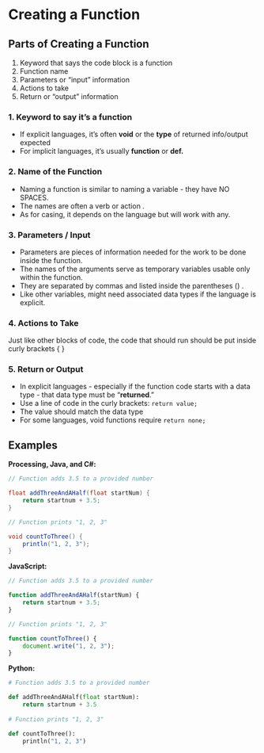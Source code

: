 # Creating a Function

## Parts of Creating a Function

1. Keyword that says the code block is a function
2. Function name
3. Parameters or “input” information
4. Actions to take
5. Return or “output” information 

### 1. Keyword to say it’s a function

* If explicit languages, it’s often **void** or the **type** of returned info/output expected
* For implicit languages, it’s usually **function** or **def.**

### 2. Name of the Function

* Naming a function is similar to naming a variable - they have NO SPACES.
* The names are often a verb or action  .
* As for casing, it depends on the language but will work with any.

### 3. Parameters / Input

* Parameters are pieces of information needed for the work to be done inside the function.
* The names of the arguments serve as temporary variables usable only within the function.
* They are separated by commas   and listed inside the parentheses ()  .
* Like other variables, might need associated data types   if the language is explicit.

### 4. Actions to Take

Just like other blocks of code, the code that should run should be put inside curly brackets { }

### 5. Return or Output

* In explicit languages - especially if the function code starts with a data type - that data type must be “**returned**.”
* Use a line of code in the curly brackets:   `return value;  `
* The value should match the data type
* For some languages, void functions require `return none;`

## Examples

**Processing, Java, and C#:**

```java
// Function adds 3.5 to a provided number

float addThreeAndAHalf(float startNum) {
    return startnum + 3.5;
}

// Function prints "1, 2, 3"

void countToThree() {
    println("1, 2, 3");
}
```

**JavaScript:**

```javascript
// Function adds 3.5 to a provided number

function addThreeAndAHalf(startNum) {
    return startnum + 3.5;
}

// Function prints "1, 2, 3"

function countToThree() {
    document.write("1, 2, 3");
}
```

**Python:**

```python
# Function adds 3.5 to a provided number

def addThreeAndAHalf(float startNum):
    return startnum + 3.5
    
# Function prints "1, 2, 3"

def countToThree():
    println("1, 2, 3")
```
